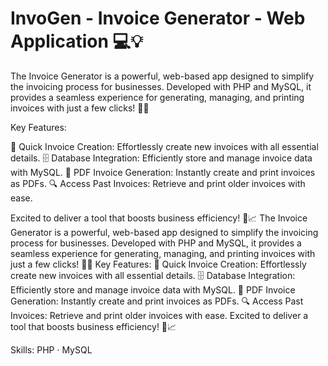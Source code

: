 # InvoGen - Invoice Generator - Web Application 💻💡

The Invoice Generator is a powerful, web-based app designed to simplify the invoicing process for businesses. Developed with PHP and MySQL, it provides a seamless experience for generating, managing, and printing invoices with just a few clicks! 📄✨


Key Features:

📝 Quick Invoice Creation: Effortlessly create new invoices with all essential details.
🗄️ Database Integration: Efficiently store and manage invoice data with MySQL.
📑 PDF Invoice Generation: Instantly create and print invoices as PDFs.
🔍 Access Past Invoices: Retrieve and print older invoices with ease.


Excited to deliver a tool that boosts business efficiency! 💼📈
The Invoice Generator is a powerful, web-based app designed to simplify the invoicing process for businesses. Developed with PHP and MySQL, it provides a seamless experience for generating, managing, and printing invoices with just a few clicks! 📄✨ Key Features: 📝 Quick Invoice Creation: Effortlessly create new invoices with all essential details. 🗄️ Database Integration: Efficiently store and manage invoice data with MySQL. 📑 PDF Invoice Generation: Instantly create and print invoices as PDFs. 🔍 Access Past Invoices: Retrieve and print older invoices with ease. Excited to deliver a tool that boosts business efficiency! 💼📈


Skills: PHP · MySQL
